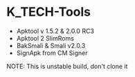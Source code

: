 K_TECH-Tools
============
- Apktool v 1.5.2 & 2.0.0 RC3
- Apktool 2 SlimRoms
- BakSmali & Smali v2.0.3
- SignApk from CM Signer


NOTE: This is unstable build, don't clone it
